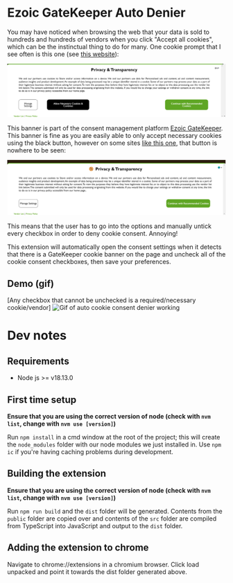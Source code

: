 # Ezoic GateKeeper Auto Denier

You may have noticed when browsing the web that your data is sold to hundreds and hundreds of vendors when you click "Accept all cookies", which can be the instinctual thing to do for many. One cookie prompt that I see often is this one (see [this website](https://www.ezoic.com/)): 

![Ez Cookie Banner 1 with accept necessary cookies button](chrome_rWRd9FYO07.png)

This banner is part of the consent management platform [Ezoic GateKeeper](https://www.ezoic.com/gatekeeper/). This banner is fine as you are easily able to only accept necessary cookies using the black button, however on some sites [like this one](https://www.appsloveworld.com/csharp/100/236/xslloadexception-resolving-of-external-uris-was-prohibited), that button is nowhere to be seen:

![Ez Cookie Banner 2 without accept necessary cookies button](chrome_nsixWULImm.png)

This means that the user has to go into the options and manually untick every checkbox in order to deny cookie consent. Annoying!

This extension will automatically open the consent settings when it detects that there is a GateKeeper cookie banner on the page and uncheck all of the cookie consent checkboxes, then save your preferences.

## Demo (gif)
[Any checkbox that cannot be unchecked is a required/necessary cookie/vendor]
![Gif of auto cookie consent denier working](https://i.imgur.com/gHRs298.gif)

# Dev notes
## Requirements
- Node js >= v18.13.0

## First time setup
**Ensure that you are using the correct version of node (check with `nvm list`, change with `nvm use [version]`)**

Run `npm install` in a cmd window at the root of the project; this will create the `node_modules` folder with our node modules we just installed in. Use `npm ic` if you're having caching problems during development.

## Building the extension
**Ensure that you are using the correct version of node (check with `nvm list`, change with `nvm use [version]`)**

Run `npm run build` and the `dist` folder will be generated. Contents from the `public` folder are copied over and contents of the `src` folder are compiled from TypeScript into JavaScript and output to the `dist` folder.

## Adding the extension to chrome
Navigate to chrome://extensions in a chromium browser. Click load unpacked and point it towards the dist folder generated above. 

